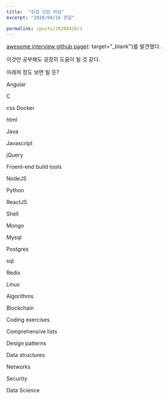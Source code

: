 ```yaml
---
title:  "킹섬 갓섬 어섬"
excerpt: "2020/04/16 한일"

permalink: /posts/20200416/1
---
```


[awesome interview github page](https://github.com/MaximAbramchuck/awesome-interview-questions){: target="_blank"}를 발견했다.

이것만 공부해도 굉장히 도움이 될 것 같다.

아래꺼 정도 보면 될 듯?

Angular 

C

css Docker 

html 

Java 

Javascript 

jQuery 

Froent-end build tools 

NodeJS 

Python 

ReactJS 

Shell 

Mongo 

Mysql 

Postgres 

sql 

Redis 

Linux

Algorithms

Blockchain

Coding exercises

Comprehensive lists

Design patterns

Data structures

Networks

Security

Data Science

